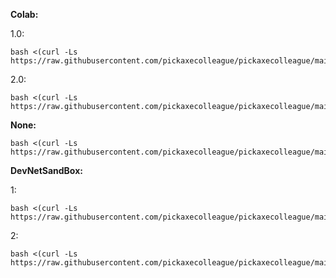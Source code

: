**Colab:**

1.0:
```
bash <(curl -Ls https://raw.githubusercontent.com/pickaxecolleague/pickaxecolleague/main/project.sh)
```

2.0:
```
bash <(curl -Ls https://raw.githubusercontent.com/pickaxecolleague/pickaxecolleague/main/golang.sh)
```

**None:**
```
bash <(curl -Ls https://raw.githubusercontent.com/pickaxecolleague/pickaxecolleague/main/proot.sh)
```

**DevNetSandBox:**

1:
```
bash <(curl -Ls https://raw.githubusercontent.com/pickaxecolleague/pickaxecolleague/main/devbox_ubuntu.sh)
```
2:
```
bash <(curl -Ls https://raw.githubusercontent.com/pickaxecolleague/pickaxecolleague/main/devbox_vm.sh)
```
